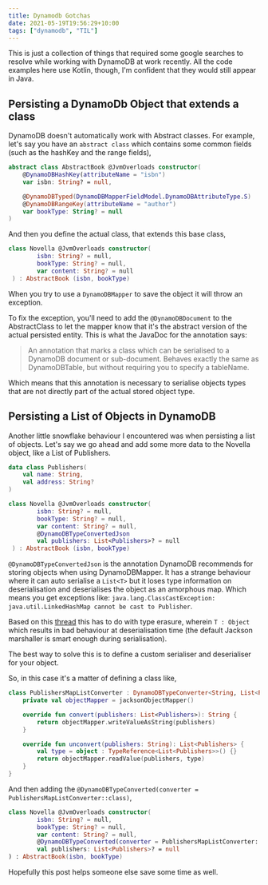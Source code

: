 ```yaml
---
title: Dynamodb Gotchas
date: 2021-05-19T19:56:29+10:00
tags: ["dynamodb", "TIL"]
---
```


This is just a collection of things that required some google searches to resolve while working with DynamoDB at work recently. All the code examples here use Kotlin, though, I'm confident that they would still appear in Java.

## Persisting a DynamoDb Object that extends a class

DynamoDB doesn't automatically work with Abstract classes. For example, let's say you have an `abstract class` which contains some common fields (such as the hashKey and the range fields),

```kotlin
abstract class AbstractBook @JvmOverloads constructor(
    @DynamoDBHashKey(attributeName = "isbn")
    var isbn: String? = null,

    @DynamoDBTyped(DynamoDBMapperFieldModel.DynamoDBAttributeType.S)
    @DynamoDBRangeKey(attributeName = "author")
    var bookType: String? = null
)
```

And then you define the actual class, that extends this base class,

```kotlin
class Novella @JvmOverloads constructor(
		isbn: String? = null,
		bookType: String? = null, 
        var content: String? = null
 ) : AbstractBook (isbn, bookType)
```

When you try to use a `DynamoDBMapper` to save the object it will throw an exception.

To fix the exception, you'll need to add the `@DynamoDBDocument` to the AbstractClass to let the mapper know that it's the abstract version of the actual persisted entity. This is what the JavaDoc for the annotation says:

> An annotation that marks a class which can be serialised to a DynamoDB document or sub-document. Behaves exactly the same as DynamoDBTable, but without requiring you to specify a tableName.

Which means that this annotation is necessary to serialise objects types that are not directly part of the actual stored object type.

## Persisting a List of Objects in DynamoDB

Another little snowflake behaviour I encountered was when persisting a list of objects. Let's say we go ahead and add some more data to the Novella object, like a List of Publishers.

```kotlin
data class Publishers(
    val name: String,
    val address: String?
)
```

```kotlin
class Novella @JvmOverloads constructor(
		isbn: String? = null,
		bookType: String? = null,
        var content: String? = null, 
        @DynamoDBTypeConvertedJson 
        val publishers: List<Publishers>? = null
 ) : AbstractBook (isbn, bookType)
```

`@DynamoDBTypeConvertedJson` is the annotation DynamoDB recommends for storing objects when using DynamoDBMapper. It has a strange behaviour where it can auto serialise a `List<T>` but it loses type information on deserialisation and deserialises the object as an amorphous map. Which means you get exceptions like:
`java.lang.ClassCastException: java.util.LinkedHashMap cannot be cast to Publisher`.

Based on this [thread](https://stackoverflow.com/questions/30793481/dynamodb-jsonmarshaller-cannot-deserialize-list-of-object) this has to do with type erasure, wherein `T : Object` which results in bad behaviour at deserialisation time (the default Jackson marshaller is smart enough during serialisation).

The best way to solve this is to define a custom serialiser and deserialiser for your object.

So, in this case it's a matter of defining a class like,

```kotlin
class PublishersMapListConverter : DynamoDBTypeConverter<String, List<Publishers>> {
    private val objectMapper = jacksonObjectMapper()

    override fun convert(publishers: List<Publishers>): String {
        return objectMapper.writeValueAsString(publishers)
    }

    override fun unconvert(publishers: String): List<Publishers> {
        val type = object : TypeReference<List<Publishers>>() {}
        return objectMapper.readValue(publishers, type)
    }
}
```

And then adding the `@DynamoDBTypeConverted(converter = PublishersMapListConverter::class)`,

```kotlin
class Novella @JvmOverloads constructor(
        isbn: String? = null,
        bookType: String? = null,
        var content: String? = null,
        @DynamoDBTypeConverted(converter = PublishersMapListConverter::class)
        val publishers: List<Publishers>? = null
) : AbstractBook(isbn, bookType)
```

Hopefully this post helps someone else save some time as well.
